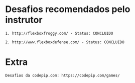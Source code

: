 # Desafios recomendados pelo instrutor

	1. http://flexboxfroggy.com/ - Status: CONCLUIDO

	2. http://www.flexboxdefense.com/ - Status: CONCLUIDO

# Extra

	Desafios da codepip.com: https://codepip.com/games/